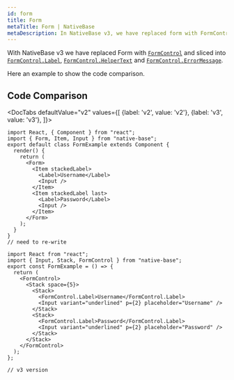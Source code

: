 ```yaml
---
id: form
title: Form
metaTitle: Form | NativeBase
metaDescription: In NativeBase v3, we have replaced form with FormControl. Know more about how we sliced FormControl in this document, along with examples and code comparison.
---
```


With NativeBase v3 we have replaced Form with [`FormControl`](/form-control) and sliced into [`FormControl.Label`](/form-control#formcontrollabel), [`FormControl.HelperText`](/form-control#formcontrolhelpertext) and [`FormControl.ErrorMessage`](/form-control#formcontrolerrormessage).

Here an example to show the code comparison.

## Code Comparison

<DocTabs
defaultValue="v2"
values={[
{label: 'v2', value: 'v2'},
{label: 'v3', value: 'v3'},
]}>
<DocTabItem value="v2">

```tsx
import React, { Component } from "react";
import { Form, Item, Input } from "native-base";
export default class FormExample extends Component {
  render() {
    return (
      <Form>
        <Item stackedLabel>
          <Label>Username</Label>
          <Input />
        </Item>
        <Item stackedLabel last>
          <Label>Password</Label>
          <Input />
        </Item>
      </Form>
    );
  }
}
// need to re-write
```

</DocTabItem>
<DocTabItem value="v3">

```tsx
import React from "react";
import { Input, Stack, FormControl } from "native-base";
export const FormExample = () => {
  return (
    <FormControl>
      <Stack space={5}>
        <Stack>
          <FormControl.Label>Username</FormControl.Label>
          <Input variant="underlined" p={2} placeholder="Username" />
        </Stack>
        <Stack>
          <FormControl.Label>Password</FormControl.Label>
          <Input variant="underlined" p={2} placeholder="Password" />
        </Stack>
      </Stack>
    </FormControl>
  );
};

// v3 version
```

</DocTabItem>
</DocTabs>

